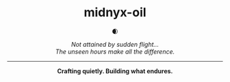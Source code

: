 <h1 align="center">midnyx-oil</h1>

<p align="center">
🌒
</p>

<p align="center">
<em>Not attained by sudden flight...<br>
The unseen hours make all the difference.</em>
</p>

---

<p align="center">
<strong>Crafting quietly. Building what endures.</strong>
</p>

<!--
**midnyx-oil/midnyx-oil** is a ✨ _special_ ✨ repository because its `README.md` (this file) appears on your GitHub profile.

Here are some ideas to get you started:

- 🔭 I’m currently working on ...
- 🌱 I’m currently learning ...
- 👯 I’m looking to collaborate on ...
- 🤔 I’m looking for help with ...
- 💬 Ask me about ...
- 📫 How to reach me: ...
- 😄 Pronouns: ...
- ⚡ Fun fact: ...
-->
